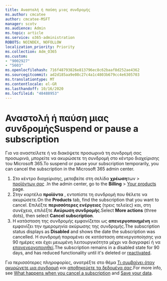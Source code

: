```yaml
---
title: Αναστολή ή παύση μιας συνδρομής
ms.author: cmcatee
author: cmcatee-MSFT
manager: scotv
ms.audience: Admin
ms.topic: article
ms.service: o365-administration
ROBOTS: NOINDEX, NOFOLLOW
localization_priority: Priority
ms.collection: Adm_O365
ms.custom:
- "9002927"
- "5603"
ms.openlocfilehash: 716f48793826e813796ec8c62baaf8d252ae4362
ms.sourcegitcommit: ad2d185aa9e08c27c4a1c4803b679cc4e6305703
ms.translationtype: MT
ms.contentlocale: el-GR
ms.lasthandoff: 10/16/2020
ms.locfileid: "48488953"
---
```

# <a name="suspend-or-pause-a-subscription"></a><span data-ttu-id="d3732-102">Αναστολή ή παύση μιας συνδρομής</span><span class="sxs-lookup"><span data-stu-id="d3732-102">Suspend or pause a subscription</span></span>

<span data-ttu-id="d3732-103">Για να αναστείλετε ή να διακόψετε προσωρινά τη συνδρομή σας προσωρινά, μπορείτε να ακυρώσετε τη συνδρομή στο κέντρο διαχείρισης του Microsoft 365.</span><span class="sxs-lookup"><span data-stu-id="d3732-103">To suspend or pause your subscription temporarily, you can cancel the subscription in the Microsoft 365 admin center.</span></span>

1. <span data-ttu-id="d3732-104">Στο κέντρο διαχείρισης, μεταβείτε στη σελίδα **χρέωση**των  >  [προϊόντων σας](https://go.microsoft.com/fwlink/p/?linkid=842054) .</span><span class="sxs-lookup"><span data-stu-id="d3732-104">In the admin center, go to the **Billing** > [Your products](https://go.microsoft.com/fwlink/p/?linkid=842054) page.</span></span>
2. <span data-ttu-id="d3732-105">Στην καρτέλα **προϊόντα** , εντοπίστε τη συνδρομή που θέλετε να ακυρώσετε.</span><span class="sxs-lookup"><span data-stu-id="d3732-105">On the **Products** tab, find the subscription that you want to cancel.</span></span> <span data-ttu-id="d3732-106">Επιλέξτε **περισσότερες ενέργειες** (τρεις τελείες) και, στη συνέχεια, επιλέξτε **Ακύρωση συνδρομής**.</span><span class="sxs-lookup"><span data-stu-id="d3732-106">Select **More actions** (three dots), then select **Cancel subscription**.</span></span>
3. <span data-ttu-id="d3732-107">Η κατάσταση της συνδρομής εμφανίζεται ως **απενεργοποιημένη** και εμφανίζει την ημερομηνία ακύρωσης της συνδρομής.</span><span class="sxs-lookup"><span data-stu-id="d3732-107">The subscription status displays as **Disabled** and shows the date the subscription was cancelled.</span></span> <span data-ttu-id="d3732-108">Η συνδρομή παραμένει σε κατάσταση απενεργοποίησης για 90 ημέρες και έχει μειωμένη λειτουργικότητα μέχρι να διαγραφεί ή να [επανενεργοποιηθεί](https://docs.microsoft.com/microsoft-365/commerce/subscriptions/reactivate-your-subscription).</span><span class="sxs-lookup"><span data-stu-id="d3732-108">The subscription remains in a disabled state for 90 days, and has reduced functionality until it's deleted or [reactivated](https://docs.microsoft.com/microsoft-365/commerce/subscriptions/reactivate-your-subscription).</span></span>

<span data-ttu-id="d3732-109">Για περισσότερες πληροφορίες, ανατρέξτε στο θέμα [Τι συμβαίνει όταν ακυρώνετε μια συνδρομή](https://docs.microsoft.com/microsoft-365/commerce/subscriptions/cancel-your-subscription#what-happens-when-you-cancel-a-subscription) και [αποθηκεύετε τα δεδομένα σας](https://docs.microsoft.com/microsoft-365/commerce/subscriptions/cancel-your-subscription#save-your-data).</span><span class="sxs-lookup"><span data-stu-id="d3732-109">For more info, see [What happens when you cancel a subscription](https://docs.microsoft.com/microsoft-365/commerce/subscriptions/cancel-your-subscription#what-happens-when-you-cancel-a-subscription) and [Save your data](https://docs.microsoft.com/microsoft-365/commerce/subscriptions/cancel-your-subscription#save-your-data).</span></span>
